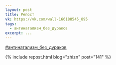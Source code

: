 ```yaml
---
layout: post
title: Репост
vk: https://vk.com/wall-166188545_895
tags:
  - антинатализм_без_дураков
excerpt: ...
---
```

[#антинатализм_без_дураков](poisk.html#антинатализм_без_дураков)

{% include repost.html blog="zhizn" post="141" %}